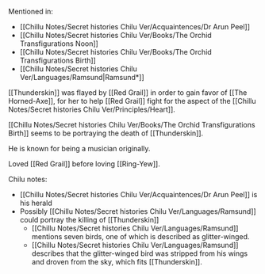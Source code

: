 Mentioned in:
- [[Chillu Notes/Secret histories Chilu Ver/Acquaintences/Dr Arun Peel]]
- [[Chillu Notes/Secret histories Chilu Ver/Books/The Orchid Transfigurations Noon]]
- [[Chillu Notes/Secret histories Chilu Ver/Books/The Orchid Transfigurations Birth]]
- [[Chillu Notes/Secret histories Chilu Ver/Languages/Ramsund|Ramsund*]]

[[Thunderskin]] was flayed by [[Red Grail]] in order to gain favor of [[The Horned-Axe]], for her to help [[Red Grail]] fight for the aspect of the [[Chillu Notes/Secret histories Chilu Ver/Principles/Heart]].

[[Chillu Notes/Secret histories Chilu Ver/Books/The Orchid Transfigurations Birth]] seems to be portraying the death of [[Thunderskin]].

He is known for being a musician originally.

Loved [[Red Grail]] before loving [[Ring-Yew]].

Chilu notes:
- [[Chillu Notes/Secret histories Chilu Ver/Acquaintences/Dr Arun Peel]] is his herald
- Possibly [[Chillu Notes/Secret histories Chilu Ver/Languages/Ramsund]] could portray the killing of [[Thunderskin]]
	- [[Chillu Notes/Secret histories Chilu Ver/Languages/Ramsund]] mentions seven birds, one of which is described as glitter-winged.
	- [[Chillu Notes/Secret histories Chilu Ver/Languages/Ramsund]] describes that the glitter-winged bird was stripped from his wings and droven from the sky, which fits [[Thunderskin]].